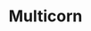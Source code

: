 ---
codehost: https://github.com/Kozea/Multicorn
logohandle: multicorn
sort: multicorn
title: Multicorn
website: https://multicorn.org/
---